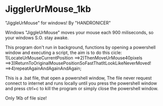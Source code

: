 # JigglerUrMouse_1kb
"JiggleUrMouse" for windows! By "HANDRONICER"

Windows "JiggleUrMouse" moves your mouse each 900 miliseconds, so your windows S.O. stay awake.

This program don't run in background, functions by opening a powershell window and executing a script, the aim is to do this cicle: 
1)LocateUrMouseCurrentPosition
==>2)ThenMoveUrMouse40pixels
==>3)ReturnToOriginalMousePositionSoFastThatItLookLikeNeverMoved!
==>4)repeatAgainAndAgainAndAgain;

This is a .bat file, that open a powershell window, The file never request connect to internet and runs locally until you press the powershell window and press ctrl+c to kill the program or simply close the powershell window.

Only 1Kb of file size!
